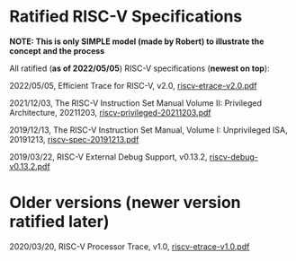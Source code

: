 # Ratified RISC-V Specifications

**NOTE: This is only SIMPLE model (made by Robert) to illustrate the concept and the process**

All ratified (**as of 2022/05/05**) RISC-V specifications (**newest on top**):

2022/05/05, Efficient Trace for RISC-V, v2.0, [riscv-etrace-v2.0.pdf](./riscv-etrace-v2.0.pdf)

2021/12/03, The RISC-V Instruction Set Manual Volume II: Privileged Architecture, 20211203, [riscv-privileged-20211203.pdf](./riscv-privileged-20211203.pdf)

2019/12/13, The RISC-V Instruction Set Manual, Volume I: Unprivileged ISA, 20191213, [riscv-spec-20191213.pdf](./riscv-spec-20191213.pdf)

2019/03/22, RISC-V External Debug Support, v0.13.2, [riscv-debug-v0.13.2.pdf](./riscv-debug-v0.13.2.pdf)

# Older versions (newer version ratified later)

2020/03/20, RISC-V Processor Trace, v1.0, [riscv-etrace-v1.0.pdf](./riscv-etrace-v1.0.pdf)
